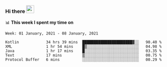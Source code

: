 ### Hi there <a href="https://www.gautamkrishnar.com/"><img src="https://media.giphy.com/media/hvRJCLFzcasrR4ia7z/giphy.gif" width="25px"></a>

📊 **This week I spent my time on**

<!--START_SECTION:waka-->
```text
Week: 01 January, 2021 - 08 January, 2021

Kotlin            34 hrs 39 mins  ██████████████████████▓░░   90.40 % 
XML               1 hr 54 mins    █▒░░░░░░░░░░░░░░░░░░░░░░░   04.98 % 
Java              1 hr 17 mins    █░░░░░░░░░░░░░░░░░░░░░░░░   03.35 % 
Text              17 mins         ▒░░░░░░░░░░░░░░░░░░░░░░░░   00.75 % 
Protocol Buffer   6 mins          ░░░░░░░░░░░░░░░░░░░░░░░░░   00.29 % 
```
<!--END_SECTION:waka-->
